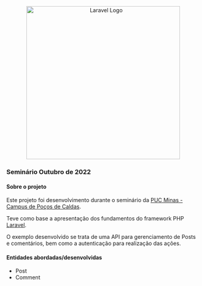 <p align="center"><a href="https://laravel.com" target="_blank"><img src="https://raw.githubusercontent.com/laravel/art/master/logo-lockup/5%20SVG/2%20CMYK/1%20Full%20Color/laravel-logolockup-cmyk-red.svg" width="400" alt="Laravel Logo"></a></p>

### Seminário Outubro de 2022

#### Sobre o projeto

Este projeto foi desenvolvimento durante o seminário da [PUC Minas - Campus de Poços de Caldas](https://www.pucpcaldas.br/).

Teve como base a apresentação dos fundamentos do framework PHP [Laravel](https://laravel.com/).

O exemplo desenvolvido se trata de uma API para gerenciamento de Posts e comentários, bem como a autenticação para realização das ações.

#### Entidades abordadas/desenvolvidas

- Post
- Comment